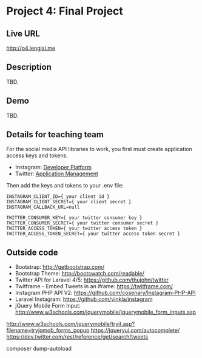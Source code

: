 # Project 4: Final Project

## Live URL
<http://p4.lengjai.me>

## Description
TBD.

## Demo
TBD.

## Details for teaching team
For the social media API libraries to work, you first must create application
access keys and tokens.
* Instagram: [Developer Platform](https://www.instagram.com/developer/register/)
* Twitter: [Application Management](https://apps.twitter.com/)

Then add the keys and tokens to your .env file:
```shell
INSTAGRAM_CLIENT_ID={ your client id }
INSTAGRAM_CLIENT_SECRET={ your client secret }
INSTAGRAM_CALLBACK_URL=null

TWITTER_CONSUMER_KEY={ your twitter consumer key }
TWITTER_CONSUMER_SECRET={ your twitter consumer secret }
TWITTER_ACCESS_TOKEN={ your twitter access token }
TWITTER_ACCESS_TOKEN_SECRET={ your twitter access token secret }
```

## Outside code
* Bootstrap: http://getbootstrap.com/
* Bootstrap Theme: http://bootswatch.com/readable/
* Twitter API for Laravel 4/5: https://github.com/thujohn/twitter
* Twitframe - Embed Tweets in an iframe: https://twitframe.com/
* Instagram PHP API V2: https://github.com/cosenary/Instagram-PHP-API
* Laravel Instagram: https://github.com/vinkla/instagram
* jQuery Mobile Form Input: http://www.w3schools.com/jquerymobile/jquerymobile_form_inputs.asp

http://www.w3schools.com/jquerymobile/tryit.asp?filename=tryjqmob_forms_popup
https://jqueryui.com/autocomplete/
https://dev.twitter.com/rest/reference/get/search/tweets

composer dump-autoload
